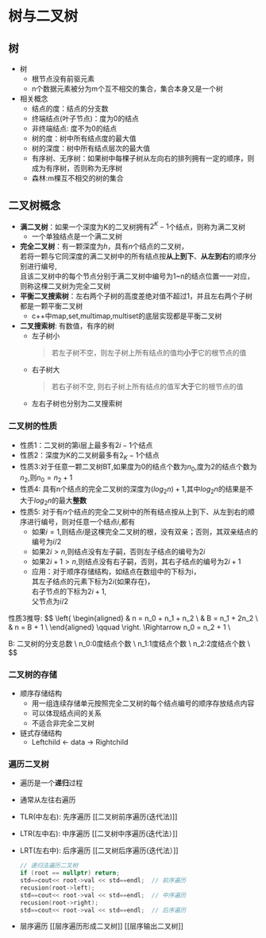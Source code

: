 # 树与二叉树

## 树

- 树
  - 根节点没有前驱元素
  - n个数据元素被分为m个互不相交的集合，集合本身又是一个树
- 相关概念
  - 结点的度：结点的分支数
  - 终端结点(叶子节点)：度为0的结点
  - 非终端结点: 度不为0的结点
  - 树的度：树中所有结点度的最大值
  - 树的深度：树中所有结点层次的最大值
  - 有序树、无序树：如果树中每棵子树从左向右的排列拥有一定的顺序，则成为有序树，否则称为无序树
  - 森林:m棵互不相交的树的集合

## 二叉树概念

- **满二叉树**：如果一个深度为K的二叉树拥有$2^K-1$个结点，则称为满二叉树
  - 一个单独结点是一个满二叉树
- **完全二叉树**：有一颗深度为$h$，具有$n$个结点的二叉树，  
若将一颗与它同深度的满二叉树中的所有结点按**从上到下**、**从左到右**的顺序分别进行编号,  
且该二叉树中的每个节点分别于满二叉树中编号为1~n的结点位置一一对应，则称这棵二叉树为完全二叉树
- **平衡二叉搜索树**：左右两个子树的高度差绝对值不超过1，并且左右两个子树都是一颗平衡二叉树
  - c++中map,set,multimap,multiset的底层实现都是平衡二叉树
- **二叉搜索树**: 有数值，有序的树  
  - 左子树小  
    > 若左子树不空，则左子树上所有结点的值均**小于**它的根节点的值
  - 右子树大  
    > 若右子树不空, 则右子树上所有结点的值军**大于**它的根节点的值
  - 左右子树也分别为二叉搜索树

### 二叉树的性质

- 性质1：二叉树的第i层上最多有$2i-1$个结点
- 性质2：深度为K的二叉树最多有$2_K-1$个结点
- 性质3:对于任意一颗二叉树BT,如果度为0的结点个数为$n_0$,度为2的结点个数为$n_2$,则$n_0 = n_2+ 1$
- 性质4: 具有n个结点的完全二叉树的深度为$(log_2n)+1$,其中$log_2n$的结果是不大于$log_2n$的最大**整数**
- 性质5: 对于有$n$个结点的完全二叉树中的所有结点按从上到下、从左到右的顺序进行编号，则对任意一个结点$i$,都有
  - 如果$i = 1$,则结点$i$是这棵完全二叉树的根，没有双亲；否则，其双亲结点的编号为$i/2$
  - 如果$2i>n$,则结点没有左子嗣，否则左子结点的编号为$2i$
  - 如果$2i+1>n$,则结点没有右子嗣，否则，其右子结点的编号为$2i+1$
  - 应用：对于顺序存储结构，如结点在数组中的下标为i，  
    其左子结点的元素下标为$2i$(如果存在)，  
    右子节点的下标为$2i+1$,  
    父节点为$i/2$

性质3推导:
$$
\left\{
\begin{aligned}
& n = n_0 + n_1 + n_2 \\
& B = n_1 + 2n_2 \\
& n = B + 1 \\
\end{aligned}
\qquad \right. \Rightarrow n_0 = n_2 + 1  \\

B: 二叉树的分支总数 \\
n_0:0度结点个数  \\
n_1:1度结点个数  \\
n_2:2度结点个数  \\
$$

### 二叉树的存储

- 顺序存储结构
  - 用一组连续存储单元按照完全二叉树的每个结点编号的顺序存放结点内容
  - 可以体现结点间的关系
  - 不适合非完全二叉树
- 链式存储结构
  - Leftchild $\longleftarrow$ data $\longrightarrow$ Rightchild

### 遍历二叉树

- 遍历是一个**递归**过程
- 通常从左往右遍历
- TLR(中左右): 先序遍历
  [[二叉树前序遍历(迭代法)]]
- LTR(左中右): 中序遍历
  [[二叉树中序遍历(迭代法）]]
- LRT(左右中): 后序遍历
  [[二叉树后序遍历(迭代法）]]

  ```c++
  // 递归法遍历二叉树
  if (root == nullptr) return;
  std==cout<< root->val << std==endl;  // 前序遍历
  recusion(root->left);
  std==cout<< root->val << std==endl;  // 中序遍历
  recusion(root->right);
  std==cout<< root->val << std==endl;  // 后序遍历

  ```
  
- 层序遍历
  [[层序遍历形成二叉树]] [[层序输出二叉树]]